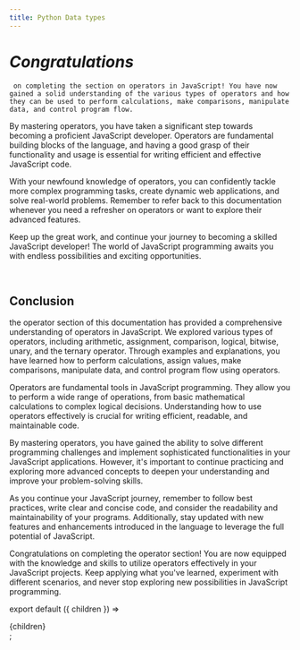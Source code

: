```yaml
---
title: Python Data types
---
```


# $Congratulations$

     on completing the section on operators in JavaScript! You have now gained a solid understanding of the various types of operators and how they can be used to perform calculations, make comparisons, manipulate data, and control program flow.

By mastering operators, you have taken a significant step towards becoming a proficient JavaScript developer. Operators are fundamental building blocks of the language, and having a good grasp of their functionality and usage is essential for writing efficient and effective JavaScript code.

With your newfound knowledge of operators, you can confidently tackle more complex programming tasks, create dynamic web applications, and solve real-world problems. Remember to refer back to this documentation whenever you need a refresher on operators or want to explore their advanced features.

Keep up the great work, and continue your journey to becoming a skilled JavaScript developer! The world of JavaScript programming awaits you with endless possibilities and exciting opportunities.

<br />

## Conclusion

the operator section of this documentation has provided a comprehensive understanding of operators in JavaScript. We explored various types of operators, including arithmetic, assignment, comparison, logical, bitwise, unary, and the ternary operator. Through examples and explanations, you have learned how to perform calculations, assign values, make comparisons, manipulate data, and control program flow using operators.

Operators are fundamental tools in JavaScript programming. They allow you to perform a wide range of operations, from basic mathematical calculations to complex logical decisions. Understanding how to use operators effectively is crucial for writing efficient, readable, and maintainable code.

By mastering operators, you have gained the ability to solve different programming challenges and implement sophisticated functionalities in your JavaScript applications. However, it's important to continue practicing and exploring more advanced concepts to deepen your understanding and improve your problem-solving skills.

As you continue your JavaScript journey, remember to follow best practices, write clear and concise code, and consider the readability and maintainability of your programs. Additionally, stay updated with new features and enhancements introduced in the language to leverage the full potential of JavaScript.

Congratulations on completing the operator section! You are now equipped with the knowledge and skills to utilize operators effectively in your JavaScript projects. Keep applying what you've learned, experiment with different scenarios, and never stop exploring new possibilities in JavaScript programming.

export default ({ children }) => <div className="prose">{children}</div>;
